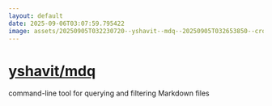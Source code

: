 ```yaml
---
layout: default
date: 2025-09-06T03:07:59.795422
image: assets/20250905T032230720--yshavit--mdq--20250905T032653850--cropped.png
---
```


# [yshavit/mdq](https://github.com/yshavit/mdq)

command-line tool for querying and filtering Markdown files
